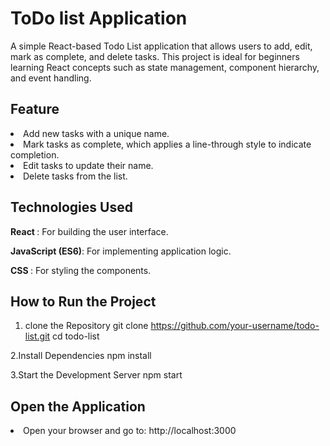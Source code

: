 # ToDo list Application
A simple React-based Todo List application that allows users to add, edit, mark as complete, and delete tasks. This project is ideal for beginners learning React concepts such as state management, component hierarchy, and event handling.


## Feature
<li>Add new tasks with a unique name.</li>

<li>Mark tasks as complete, which applies a line-through style to indicate completion.</li>

<li>Edit tasks to update their name.</li>

<li>Delete tasks from the list.</li>


## Technologies Used

<b>React </b>: For building the user interface.

<b>JavaScript (ES6)</b>: For implementing application logic.

<b>CSS </b>: For styling the components.

## How  to Run the Project
1. clone the Repository
   git clone https://github.com/your-username/todo-list.git
   cd todo-list

2.Install Dependencies
  npm install

3.Start the Development Server
  npm start

## Open the Application

<li>Open your browser and go to: http://localhost:3000</li>


